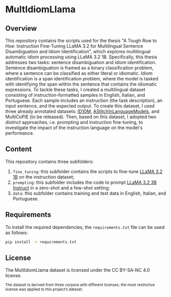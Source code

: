 # MultIdiomLlama
## Overview
This repository contains the scripts used for the thesis "A Tough Row to Hoe: Instruction Fine-Tuning LLaMA 3.2 for Multilingual Sentence Disambiguation and Idiom Identification", which explores multilingual automatic idiom processing using LLaMA 3.2 1B. Specifically, this thesis addresses two tasks: sentence disambiguation and idiom identification. Sentence disambiguation is framed as a binary classification problem, where a sentence can be classified as either literal or idiomatic. Idiom identification is a span identification problem, where the model is tasked with identifying the span within the sentence that contains the idiomatic expressions. 
To tackle these tasks, I created a multilingual dataset consisting of instruction-formatted samples in English, Italian, and Portuguese. Each sample includes an instruction (the task description), an input sentence, and the expected output. To create this dataset, I used three already annotated datasets: [ID10M](https://github.com/Babelscape/ID10M), [AStitchInLanguageModels](https://github.com/H-TayyarMadabushi/AStitchInLanguageModels), and MultiCoPIE (to be released).
Then, based on this dataset, I adopted two distinct approaches, i.e. prompting and instruction fine-tuning, to investigate the impact of the instruction language on the model's performance.

## Content
This repository contains three subfolders:
1. `fine_tuning`: this subfolder contains the scripts to fine-tune [LLaMA 3.2 1B](https://huggingface.co/meta-llama/Llama-3.2-1B) on the instruction dataset;
2. `prompting`: this subfolder includes the code to prompt [LLaMA 3.2 3B Instruct](https://huggingface.co/meta-llama/Llama-3.2-3B-Instruct) in a zero-shot and a few-shot setting;
3. `data`: this subfolder contains training and test data in English, Italian, and Portuguese.

## Requirements
To install the required dependencies, the `requirements.txt` file can be used as follows: 

```bash
pip install -r requirements.txt
```
## License
The MultIdiomLlama dataset is licensed under the CC BY-SA-NC 4.0 license.

<sub>The dataset is derived from three corpora with different licenses; the most restrictive license was applied to this project’s dataset.</sub>
